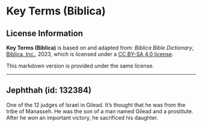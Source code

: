 # Key Terms (Biblica)

## License Information

**Key Terms (Biblica)** is based on and adapted from: _Biblica Bible Dictionary_, [Biblica, Inc.](https://www.biblica.com/), 2023, which is licensed under a [CC BY-SA 4.0 license](https://creativecommons.org/licenses/by-sa/4.0/legalcode.en).

This markdown version is provided under the same license.



--------------------------------

## Jephthah (id: 132384)

One of the 12 judges of Israel in Gilead. It’s thought that he was from the tribe of Manasseh. He was the son of a man named Gilead and a prostitute. After he won an important victory, he sacrificed his daughter.


